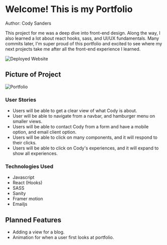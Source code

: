 # Welcome! This is my Portfolio

Author: Cody Sanders

This project for me was a deep dive into front-end design. Along the way, I also learned a lot about react hooks, sass, and UI/UX fundamentals. Many commits later, I'm super proud of this portfolio and excited to see where my next projects take me after all the front-end experience I learned.

![Deployed Website](https://www.cody-avila-portfolio.dev/)

## Picture of Project
![Portfolio](https://i.imgur.com/BU5ZSZE.png)

### User Stories

- Users will be able to get a clear view of what Cody is about.
- User will be able to navigate from a navbar, and hamburger menu on smaller views.
- Users will be able to contact Cody from a form and have a mobile option, and email client option.
- Users will be able to click on many components, and it will respond to their clicks.
- Users will be able to click on Cody's experiences, and it will expand to show all experiences.

### Technologies Used

- Javascript
- React (Hooks)
- SASS
- Sanity
- Framer motion
- Emailjs

## Planned Features
- Adding a view for a blog.
- Animation for when a user first looks at portfolio.
